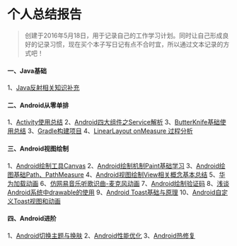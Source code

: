 # 个人总结报告
>创建于2016年5月18日，用于记录自己的工作学习计划。同时让自己形成良好的记录习惯，现在买个本子写日记有点不合时宜，所以通过文本记录的方式吧！


#### 一、Java基础

1、[Java反射相关知识补充](https://github.com/dengshiwei/work-summary/blob/master/work-blog/Java%E5%9F%BA%E7%A1%80%E7%9F%A5%E8%AF%86/Java%E5%8F%8D%E5%B0%84%E7%9B%B8%E5%85%B3%E7%9F%A5%E8%AF%86%E8%A1%A5%E5%85%85.md)


#### 二、Android从零单排
1、[Activity使用总结](https://github.com/dengshiwei/work-summary/blob/master/work-blog/Android%E4%BB%8E%E9%9B%B6%E5%8D%95%E6%8E%92/Activity%E4%BD%BF%E7%94%A8%E6%80%BB%E7%BB%93.md)
2、[Android四大组件之Service解析](https://github.com/dengshiwei/work-summary/blob/master/work-blog/Android%E4%BB%8E%E9%9B%B6%E5%8D%95%E6%8E%92/Android%E5%9B%9B%E5%A4%A7%E7%BB%84%E4%BB%B6%E4%B9%8BService%E8%A7%A3%E6%9E%90.md)
3、[ButterKnife基础使用总结](https://github.com/dengshiwei/work-summary/blob/master/work-blog/Android%E4%BB%8E%E9%9B%B6%E5%8D%95%E6%8E%92/ButterKnife%E5%9F%BA%E7%A1%80%E4%BD%BF%E7%94%A8%E6%80%BB%E7%BB%93.md)
3、[Gradle构建项目](https://github.com/dengshiwei/work-summary/blob/master/work-blog/Android%E4%BB%8E%E9%9B%B6%E5%8D%95%E6%8E%92/Gradle%E6%9E%84%E5%BB%BA%E9%A1%B9%E7%9B%AE.md)
4、[LinearLayout onMeasure 过程分析](https://github.com/dengshiwei/work-summary/blob/master/work-blog/Android%E4%BB%8E%E9%9B%B6%E5%8D%95%E6%8E%92/LinearLayoutonMeasure%E8%BF%87%E7%A8%8B%E5%88%86%E6%9E%90.md)

#### 三、Android视图绘制
1、[Android绘制工具Canvas](https://github.com/dengshiwei/work-summary/blob/master/work-blog/Android%E8%A7%86%E5%9B%BE%E5%9F%BA%E7%A1%80/Android%E7%BB%98%E5%88%B6Canvas%E7%B1%BB.md)
2、[Android绘制机制Paint基础学习](https://github.com/dengshiwei/work-summary/blob/master/work-blog/Android%E8%A7%86%E5%9B%BE%E5%9F%BA%E7%A1%80/Android%E7%BB%98%E5%9B%BE%E5%9F%BA%E7%A1%80Paint.md)
3、[Android绘图基础Path、PathMeasure](https://github.com/dengshiwei/work-summary/blob/master/work-blog/Android%E8%A7%86%E5%9B%BE%E5%9F%BA%E7%A1%80/Android%E7%BB%98%E5%88%B6%E5%9F%BA%E7%A1%80Path.md)
4、[Android视图绘制View相关概念基本总结](https://github.com/dengshiwei/work-summary/blob/master/work-blog/Android%E8%A7%86%E5%9B%BE%E5%9F%BA%E7%A1%80/View%E7%9B%B8%E5%85%B3%E6%A6%82%E5%BF%B5.md)
5、[华为加载动画](https://github.com/dengshiwei/work-summary/blob/master/work-blog/Android%E8%A7%86%E5%9B%BE%E5%9F%BA%E7%A1%80/Android%E7%BB%98%E5%9B%BE%E5%9F%BA%E7%A1%80%E2%80%94%E2%80%94%E7%BB%83%E4%B9%A0%E4%B8%80.md)
6、[仿网易音乐听歌识曲-麦克风动画](https://github.com/dengshiwei/work-summary/blob/master/work-blog/Android%E8%A7%86%E5%9B%BE%E5%9F%BA%E7%A1%80/%E4%BB%BF%E7%BD%91%E6%98%93%E9%9F%B3%E4%B9%90%E5%90%AC%E6%AD%8C%E8%AF%86%E6%9B%B2-%E9%BA%A6%E5%85%8B%E9%A3%8E%E5%8A%A8%E7%94%BB.md)
7、[Android绘制验证码](https://github.com/dengshiwei/work-summary/blob/master/work-blog/Android%E8%A7%86%E5%9B%BE%E5%9F%BA%E7%A1%80/Android%E7%BB%98%E5%88%B6%E9%AA%8C%E8%AF%81%E7%A0%81.md)
8、[浅谈Android系统中drawable的使用](https://github.com/dengshiwei/work-summary/blob/master/work-blog/Android%E8%A7%86%E5%9B%BE%E5%9F%BA%E7%A1%80/%E6%B5%85%E8%B0%88Android%E4%B8%ADdrawable%E7%9A%84%E4%BD%BF%E7%94%A8.md)
9、[Android Toast基础与原理](https://github.com/dengshiwei/work-summary/blob/master/work-blog/Android%E8%A7%86%E5%9B%BE%E5%9F%BA%E7%A1%80/Toast%E5%9F%BA%E7%A1%80%E4%B8%8E%E5%8E%9F%E7%90%86%E5%88%86%E6%9E%90.md)
10、[Android自定义Toast视图和动画](https://github.com/dengshiwei/work-summary/blob/master/work-blog/Android%E8%A7%86%E5%9B%BE%E5%9F%BA%E7%A1%80/Android%E8%87%AA%E5%AE%9A%E4%B9%89Toast%E8%A7%86%E5%9B%BE%E5%92%8C%E5%8A%A8%E7%94%BB.md)

#### 四、Android进阶
1、[Android切换主题与换肤](https://github.com/dengshiwei/work-summary/tree/master/work-blog/Android%E8%BF%9B%E9%98%B6/Android%E5%88%87%E6%8D%A2%E4%B8%BB%E9%A2%98%E4%B8%8E%E6%8D%A2%E8%82%A4)
2、[Android性能优化](https://github.com/dengshiwei/work-summary/tree/master/work-blog/Android%E8%BF%9B%E9%98%B6/Android%E6%80%A7%E8%83%BD%E4%BC%98%E5%8C%96)
3、[Android热修复](https://github.com/dengshiwei/work-summary/tree/master/work-blog/Android%E8%BF%9B%E9%98%B6/Android%E7%83%AD%E4%BF%AE%E5%A4%8D)